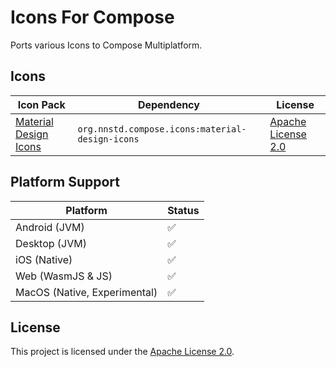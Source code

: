 # Icons For Compose

Ports various Icons to Compose Multiplatform.

## Icons

| Icon Pack                                                       | Dependency                                      | License                                                               |
|-----------------------------------------------------------------|-------------------------------------------------|-----------------------------------------------------------------------|
| [Material Design Icons](https://pictogrammers.com/library/mdi/) | `org.nnstd.compose.icons:material-design-icons` | [Apache License 2.0](https://pictogrammers.com/docs/general/license/) |

## Platform Support

| Platform                     | Status |
|------------------------------|--------|
| Android (JVM)                | ✅      |
| Desktop (JVM)                | ✅      |
| iOS  (Native)                | ✅      |
| Web  (WasmJS & JS)           | ✅      |
| MacOS (Native, Experimental) | ✅      |

## License

This project is licensed under the [Apache License 2.0](./LICENSE).